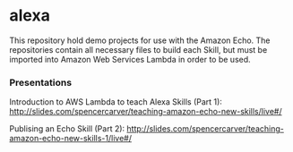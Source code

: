 # alexa

This repository hold demo projects for use with the Amazon Echo. The repositories contain all necessary files to build each Skill, but must be imported into Amazon Web Services Lambda in order to be used.

### Presentations
Introduction to AWS Lambda to teach Alexa Skills (Part 1): http://slides.com/spencercarver/teaching-amazon-echo-new-skills/live#/

Publising an Echo Skill (Part 2): http://slides.com/spencercarver/teaching-amazon-echo-new-skills-1/live#/
